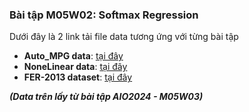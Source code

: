 ### Bài tập M05W02: Softmax Regression
Dưới đây là 2 link tải file data tương ứng với từng bài tập
- **Auto_MPG data**: [tại đây](https://drive.google.com/file/d/1c7yREl8SMIsG_oe61w9ugs6bIFhVByAc/view?usp=sharing)
- **NoneLinear data**: [tại đây](https://drive.google.com/file/d/1Edao9USjwzOl1_tUoCvUz7GWdCXQk11Q/view?usp=sharing)
- **FER-2013 dataset**: [tại đây](https://drive.google.com/file/d/1QQZfvyssOBrNHxuBEcLxoLmIqfnF5lf_/view?usp=sharing)

***(Data trên lấy từ bài tập AIO2024 - M05W03)***